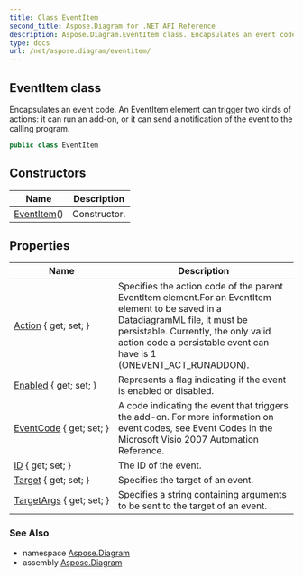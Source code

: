 ```yaml
---
title: Class EventItem
second_title: Aspose.Diagram for .NET API Reference
description: Aspose.Diagram.EventItem class. Encapsulates an event code. An EventItem element can trigger two kinds of actions it can run an addon or it can send a notification of the event to the calling program
type: docs
url: /net/aspose.diagram/eventitem/
---
```

## EventItem class

Encapsulates an event code. An EventItem element can trigger two kinds of actions: it can run an add-on, or it can send a notification of the event to the calling program.

```csharp
public class EventItem
```

## Constructors

| Name | Description |
| --- | --- |
| [EventItem](eventitem/)() | Constructor. |

## Properties

| Name | Description |
| --- | --- |
| [Action](../../aspose.diagram/eventitem/action/) { get; set; } | Specifies the action code of the parent EventItem element.For an EventItem element to be saved in a DatadiagramML file, it must be persistable. Currently, the only valid action code a persistable event can have is 1 (ONEVENT_ACT_RUNADDON). |
| [Enabled](../../aspose.diagram/eventitem/enabled/) { get; set; } | Represents a flag indicating if the event is enabled or disabled. |
| [EventCode](../../aspose.diagram/eventitem/eventcode/) { get; set; } | A code indicating the event that triggers the add-on. For more information on event codes, see Event Codes in the Microsoft Visio 2007 Automation Reference. |
| [ID](../../aspose.diagram/eventitem/id/) { get; set; } | The ID of the event. |
| [Target](../../aspose.diagram/eventitem/target/) { get; set; } | Specifies the target of an event. |
| [TargetArgs](../../aspose.diagram/eventitem/targetargs/) { get; set; } | Specifies a string containing arguments to be sent to the target of an event. |

### See Also

* namespace [Aspose.Diagram](../../aspose.diagram/)
* assembly [Aspose.Diagram](../../)


